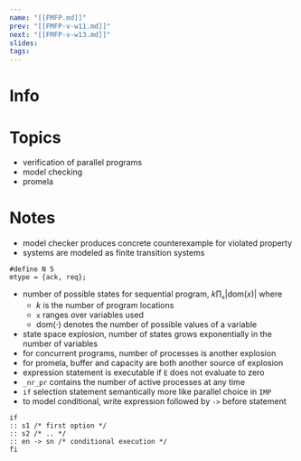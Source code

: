 ```yaml
---
name: "[[FMFP.md]]"
prev: "[[FMFP-v-w11.md]]"
next: "[[FMFP-v-w13.md]]"
slides: 
tags: 
---
```



# Info


# Topics
- verification of parallel programs
- model checking
- promela

# Notes
- model checker produces concrete counterexample for violated property
- systems are modeled as finite transition systems
```spin
#define N 5
mtype = {ack, req};
```

- number of possible states for sequential program, $k \prod_{\texttt{x}} |\mathrm{dom}(x)|$ where
	- $k$ is the number of program locations
	- $\texttt{x}$ ranges over variables used
	- $\mathrm{dom(\cdot)}$ denotes the number of possible values of a variable
- state space explosion, number of states grows exponentially in the number of variables
- for concurrent programs, number of processes is another explosion
- for promela, buffer and capacity are both another source of explosion
- expression statement is executable if $\texttt{E}$ does not evaluate to zero
- $\texttt{\_{}nr\_pr}$ contains the number of active processes at any time
- `if` selection statement semantically more like parallel choice in `IMP`
- to model conditional, write expression followed by `->` before statement
```promela
if
:: s1 /* first option */
:: s2 /* .. */
:: en -> sn /* conditional execution */
fi
```